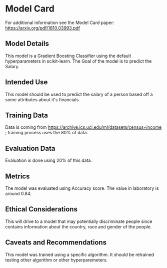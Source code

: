 # Model Card

For additional information see the Model Card paper: https://arxiv.org/pdf/1810.03993.pdf

## Model Details

This model is a Gradient Boosting Classifier using the default
hyperparameters in scikit-learn. The Goal of the model is to predict the Salary.

## Intended Use
This model should be used to predict the salary of a person based off a some 
attributes about it's financials.
## Training Data
Data is coming from https://archive.ics.uci.edu/ml/datasets/census+income ; 
training process uses the 80% of data.
## Evaluation Data
Evaluation is done using 20% of this data.
## Metrics
The model was evaluated using Accuracy score. The value in laboratory is 
around 0.84.

## Ethical Considerations
This will drive to a model that may potentially discriminate people since contains 
information about the country, race and gender of the people.
## Caveats and Recommendations
This model was trained using a specific algorithm. It should be retrained testing other
algorithm or other hyperparemeters.
